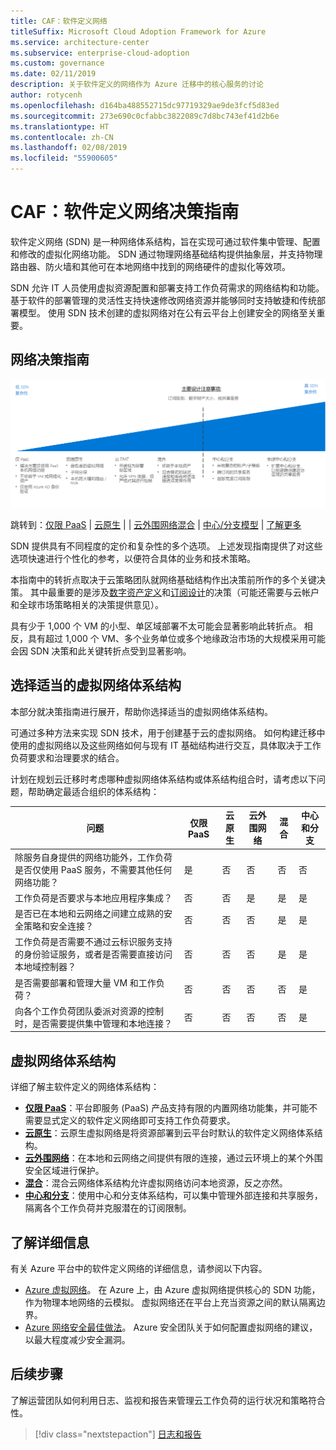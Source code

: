 ```yaml
---
title: CAF：软件定义网络
titleSuffix: Microsoft Cloud Adoption Framework for Azure
ms.service: architecture-center
ms.subservice: enterprise-cloud-adoption
ms.custom: governance
ms.date: 02/11/2019
description: 关于软件定义的网络作为 Azure 迁移中的核心服务的讨论
author: rotycenh
ms.openlocfilehash: d164ba488552715dc97719329ae9de3fcf5d83ed
ms.sourcegitcommit: 273e690c0cfabbc3822089c7d8bc743ef41d2b6e
ms.translationtype: HT
ms.contentlocale: zh-CN
ms.lasthandoff: 02/08/2019
ms.locfileid: "55900605"
---
```

# <a name="caf-software-defined-network-decision-guide"></a>CAF：软件定义网络决策指南

软件定义网络 (SDN) 是一种网络体系结构，旨在实现可通过软件集中管理、配置和修改的虚拟化网络功能。 SDN 通过物理网络基础结构提供抽象层，并支持物理路由器、防火墙和其他可在本地网络中找到的网络硬件的虚拟化等效项。

SDN 允许 IT 人员使用虚拟资源配置和部署支持工作负荷需求的网络结构和功能。 基于软件的部署管理的灵活性支持快速修改网络资源并能够同时支持敏捷和传统部署模型。 使用 SDN 技术创建的虚拟网络对在公有云平台上创建安全的网络至关重要。

## <a name="networking-decision-guide"></a>网络决策指南

![绘制复杂性从最低到最高的网络选项，并与下面的跳转链接保持一致](../../_images/discovery-guides/discovery-guide-sdn.png)

跳转到：[仅限 PaaS](paas-only.md) | [云原生](cloud-native.md) | | [云外围网络](cloud-dmz.md)[混合](hybrid.md) | [中心/分支模型](hub-spoke.md) | [了解更多](#learn-more)

SDN 提供具有不同程度的定价和复杂性的多个选项。 上述发现指南提供了对这些选项快速进行个性化的参考，以便符合具体的业务和技术策略。

本指南中的转折点取决于云策略团队就网络基础结构作出决策前所作的多个关键决策。 其中最重要的是涉及[数字资产定义](../../digital-estate/overview.md)和[订阅设计](../subscriptions/overview.md)的决策（可能还需要与云帐户和全球市场策略相关的决策提供意见）。

具有少于 1,000 个 VM 的小型、单区域部署不太可能会显著影响此转折点。 相反，具有超过 1,000 个 VM、多个业务单位或多个地缘政治市场的大规模采用可能会因 SDN 决策和此关键转折点受到显著影响。

## <a name="choosing-the-right-virtual-networking-architectures"></a>选择适当的虚拟网络体系结构

本部分就决策指南进行展开，帮助你选择适当的虚拟网络体系结构。

可通过多种方法来实现 SDN 技术，用于创建基于云的虚拟网络。 如何构建迁移中使用的虚拟网络以及这些网络如何与现有 IT 基础结构进行交互，具体取决于工作负荷要求和治理要求的结合。

计划在规划云迁移时考虑哪种虚拟网络体系结构或体系结构组合时，请考虑以下问题，帮助确定最适合组织的体系结构：

| 问题 | 仅限 PaaS | 云原生 | 云外围网络 | 混合 | 中心和分支 |
|-----|-----|-----|-----|-----|-----|
| 除服务自身提供的网络功能外，工作负荷是否仅使用 PaaS 服务，不需要其他任何网络功能？ | 是 | 否 | 否 | 否 | 否 |
| 工作负荷是否要求与本地应用程序集成？ | 否 | 否 | 是 | 是 | 是 |
| 是否已在本地和云网络之间建立成熟的安全策略和安全连接？ | 否 | 否 | 否 | 是 | 是 |
| 工作负荷是否需要不通过云标识服务支持的身份验证服务，或者是否需要直接访问本地域控制器？ | 否 | 否 | 否 | 是 | 是 |
| 是否需要部署和管理大量 VM 和工作负荷？ | 否 | 否 | 否 | 否 | 是 |
| 向各个工作负荷团队委派对资源的控制时，是否需要提供集中管理和本地连接？ | 否 | 否 | 否 | 否 | 是 |

## <a name="virtual-networking-architectures"></a>虚拟网络体系结构

详细了解主软件定义的网络体系结构：

- [**仅限 PaaS**](paas-only.md)：平台即服务 (PaaS) 产品支持有限的内置网络功能集，并可能不需要显式定义的软件定义网络即可支持工作负荷要求。
- [**云原生**](cloud-native.md)：云原生虚拟网络是将资源部署到云平台时默认的软件定义网络体系结构。
- [**云外围网络**](cloud-dmz.md)：在本地和云网络之间提供有限的连接，通过云环境上的某个外围安全区域进行保护。
- [**混合**](hybrid.md)：混合云网络体系结构允许虚拟网络访问本地资源，反之亦然。
- [**中心和分支**](hub-spoke.md)：使用中心和分支体系结构，可以集中管理外部连接和共享服务，隔离各个工作负荷并克服潜在的订阅限制。

## <a name="learn-more"></a>了解详细信息

有关 Azure 平台中的软件定义网络的详细信息，请参阅以下内容。

- [Azure 虚拟网络](/azure/virtual-network/virtual-networks-overview)。 在 Azure 上，由 Azure 虚拟网络提供核心的 SDN 功能，作为物理本地网络的云模拟。 虚拟网络还在平台上充当资源之间的默认隔离边界。
- [Azure 网络安全最佳做法](/azure/security/azure-security-network-security-best-practices)。 Azure 安全团队关于如何配置虚拟网络的建议，以最大程度减少安全漏洞。

## <a name="next-steps"></a>后续步骤

了解运营团队如何利用日志、监视和报告来管理云工作负荷的运行状况和策略符合性。

> [!div class="nextstepaction"]
> [日志和报告](../log-and-report/overview.md)
